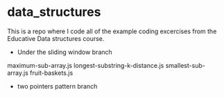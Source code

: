 # data_structures

This is a repo where I code all of the example coding excercises from the Educative Data structures course.

 - Under the sliding window branch

maximum-sub-array.js
longest-substring-k-distance.js
smallest-sub-array.js
fruit-baskets.js



 - two pointers pattern branch

